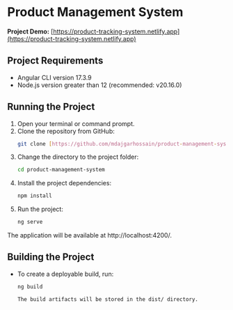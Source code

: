 # Product Management System

**Project Demo:** [https://product-tracking-system.netlify.app](https://product-tracking-system.netlify.app)

## Project Requirements

- Angular CLI version 17.3.9
- Node.js version greater than 12 (recommended: v20.16.0)

## Running the Project

1. Open your terminal or command prompt.
2. Clone the repository from GitHub:
   ```bash
   git clone [https://github.com/mdajgarhossain/product-management-system.git]
3. Change the directory to the project folder:
   ```bash
   cd product-management-system
4. Install the project dependencies:
   ```bash
   npm install
5. Run the project:
   ```bash
   ng serve

  The application will be available at http://localhost:4200/.

## Building the Project

- To create a deployable build, run:
   ```bash
   ng build
   
  The build artifacts will be stored in the dist/ directory.